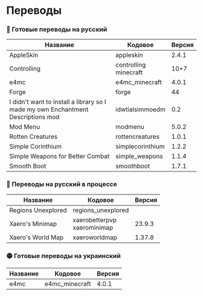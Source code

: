 # Переводы

### 🔴 Готовые переводы на русский

| Название | Кодовое | Версия |
| - | - | - |
| AppleSkin | appleskin | 2.4.1 |
| Controlling | controlling<br>minecraft | 10+7 |
| e4mc | e4mc_minecraft | 4.0.1 |
| Forge | forge | 44 |
| I didn't want to install a library so I made my own Enchantment Descriptions mod | idwtialsimmoedm | 0.2 |
| Mod Menu | modmenu | 5.0.2 |
| Rotten Creatures | rottencreatures | 1.0.1 |
| Simple Corinthium | simplecorinthium | 1.2.2 |
| Simple Weapons for Better Combat | simple_weapons | 1.1.4 |
| Smooth Boot | smoothboot | 1.7.1 |

### 🔴 Переводы на русский в процессе
| Название | Кодовое | Версия |
| - | - | - |
| Regions Unexplored | regions_unexplored |  |
| Xaero's Minimap | xaerobetterpvp<br>xaerominimap | 23.9.3 |
| Xaero's World Map | xaeroworldmap | 1.37.8 |

### 🟡 Готовые переводы на украинский

| Название | Кодовое | Версия |
| - | - | - |
| e4mc | e4mc_minecraft | 4.0.1 |